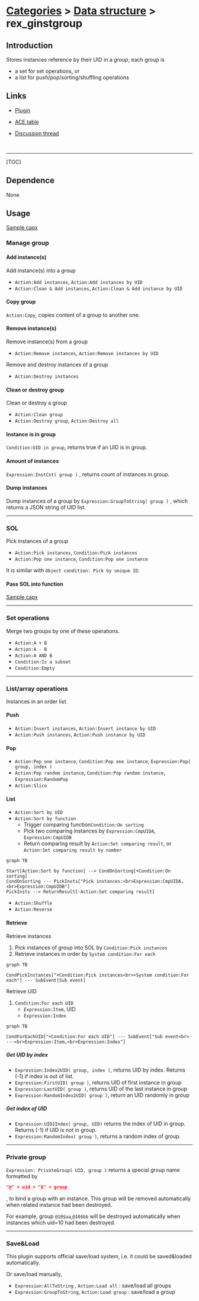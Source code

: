 # [Categories](categories.index.html) > [Data structure](datastructure.index.html) > rex_ginstgroup

## Introduction

Stores instances reference by their UID in a *group*, each group is

- a set for set operations, or
- a list for push/pop/sorting/shuffling operations

## Links

- [Plugin](https://rexrainbow.github.io/C2RexDoc/repo/rex_ginstgroup.7z)

- [ACE table](https://rexrainbow.github.io/C2RexDoc/c2rexpluginsACE/plugin_rex_ginstgroup.html)

- [Discussion thread](https://www.scirra.com/forum/plugin-instance-group_t67642)

  ​

----

[TOC]

## Dependence

None

## Usage

[Sample capx](https://onedrive.live.com/redir?resid=7497FD5EC94476E%21520&authkey=%21APNtGd903GKvpzQ&ithint=file%2c.capx)

### Manage group

#### Add instance(s)

Add instance(s) into a group

- `Action:Add instances`, `Action:Add instances by UID`
- `Action:Clean & Add instances`, `Action:Clean & Add instance by UID`

#### Copy group

`Action:Copy`, copies content of a group to another one.

#### Remove instance(s)

Remove instance(s) from a group

- `Action:Remove instances`, `Action:Remove instances by UID`

Remove and destroy instances of a group

- `Action:Destroy instances`

#### Clean or destroy group

Clean or destroy a group

- `Action:Clean group`
- `Action:Destroy group`, `Action:Destroy all`

#### Instance is in group

`Condition:UID in group`, returns true if an UID is in group.

#### Amount of instances

`Expression:InstCnt( group )` , returns count of instances in group.

#### Dump instances

Dump instances of a group by `Expression:GroupToString( group )` , which returns a JSON string of UID list.

----

### SOL

Pick instances of a group

- `Action:Pick instances`, `Condition:Pick instances`
- `Action:Pop one instance`, `Condition:Pop one instance`

It is similar with `Object condition: Pick by unique ID`.

#### Pass SOL into function

[Sample capx](https://skydrive.live.com/redir?resid=7497FD5EC94476E!371&authkey=!AI64HTpl2mK3etY)

----

### Set operations

Merge two groups by one of these operations.

- `Action:A + B`
- `Action:A - B`
- `Action:A AND B`
- `Condition:Is a subset`
- `Condition:Empty`

----

### List/array operations

Instances in an order list.

#### Push

- `Action:Insert instances`, `Action:Insert instance by UID`
- `Action:Push instances`, `Action:Push instance by UID`

#### Pop

- `Action:Pop one instance`, `Condition:Pop one instance`, `Expression:Pop( group, index )`
- `Action:Pop random instance`, `Condition:Pop random instance`, `Expression:RandomPop`
- `Action:Slice`

#### List

- `Action:Sort by UID`
- `Action:Sort by function`
  - Trigger comparing function`Condition:On sorting`
  - Pick two comparing instances by `Expression:CmpUIDA`, `Expression:CmpUIDB`
  - Return comparing result by `Action:Set comparing result`, or `Action:Set comparing result by number`

```mermaid
graph TB

Start[Action:Sort by function] --> CondOnSorting[+Condition:On sorting]
CondOnSorting --- PickInsts["Pick instances:<br>Expression:CmpUIDA,<br>Expression:CmpUIDB"]
PickInsts --> ReturnResult[-Action:Set comparing result]
```



- `Action:Shuffle`
- `Action:Reverse`

#### Retrieve

Retrieve instances

1. Pick instances of group into SOL by `Condition:Pick instances`
2. Retrieve instances in order by `System condition:For each`

```mermaid
graph TB

CondPickInstances["+Condition:Pick instances<br>+System condition:For each"] --- SubEvent[Sub event]
```

Retrieve UID

1. `Condition:For each UID`
   - `Expression:Item`, UID
   - `Expression:Index`

```mermaid
graph TB

CondForEachUID["+Condition:For each UID"] --- SubEvent["Sub event<br>----<br>Expression:Item,<br>Expression:Index"]
```

##### Get UID by index

- `Expression:Index2UID( group, index )`, returns UID by index. Returns (-1) if index is out of list.
- `Expression:FirstUID( group )`, returns UID of first instance in group
- `Expression:LastUID( group )`, returns UID of the last instance in group
- `Expression:RandomIndex2UID( group )`, return an UID randomly in group

##### Get index of UID

- `Expression:UID2Index( group, UID)` returns the index of UID in group. Returns (-1) if UID is not in group.
- `Expression:RandomIndex( group )`, returns a random index of group.

----

### Private group

`Expression: PrivateGroup( UID, group )` returns a special group name formatted by 

```json
"@" + uid + "$" + group
```

, to bind a group with an instance. This group will be removed automatically when related instance had been destroyed.

For example, group `@10$aa`,`@10$bb`  will be destroyed automatically when instances which uid=10 had been destroyed. 

----

### Save&Load

This plugin supports official save/load system, i.e. it could be saved&loaded automatically.

Or save/load manually,

- `Expression:AllToString` , `Action:Load all` : save/load all groups
- `Expression:GroupToString`, `Action:Load group` : save/load a group